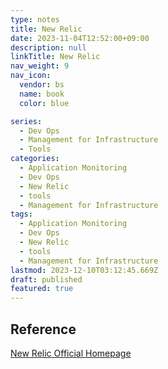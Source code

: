 ```yaml
---
type: notes
title: New Relic
date: 2023-11-04T12:52:00+09:00
description: null
linkTitle: New Relic
nav_weight: 9
nav_icon:
  vendor: bs
  name: book
  color: blue

series:
  - Dev Ops
  - Management for Infrastructure
  - Tools
categories:
  - Application Monitoring
  - Dev Ops
  - New Relic
  - tools
  - Management for Infrastructure
tags:
  - Application Monitoring
  - Dev Ops
  - New Relic
  - tools
  - Management for Infrastructure
lastmod: 2023-12-10T03:12:45.669Z
draft: published
featured: true
---
```


## Reference

[New Relic Official Homepage](https://newrelic.com/)
